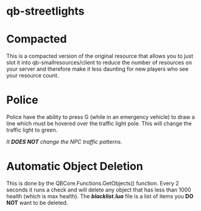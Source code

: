 # qb-streetlights

# Compacted
This is a compacted version of the original resource that allows you to just slot it into qb-smallresources/client to reduce the number of resources on your server and therefore make it less daunting for new players who see your resource count.

# Police
Police have the ability to press G (while in an emergency vehicle) to draw a line which must be hovered over the traffic light pole. This will change the traffic light to green.

<i>It <b>DOES NOT</b> change the NPC traffic patterns.</i>

# Automatic Object Deletion
This is done by the QBCore.Functions.GetObjects() function. Every 2 seconds it runs a check and will delete any object that has less than 1000 health (which is max health). The <b><i>blacklist.lua</i></b> file is a list of items you <b>DO NOT</b> want to be deleted.
